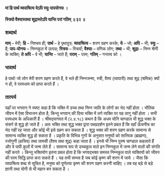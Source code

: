 #### मां हि पार्थ व्यपाश्रित्य येऽपि स्युः पापयोनयः ।
#### स्त्रियो वैश्यास्तथा शूद्रास्तेऽपि यान्ति परां गतिम् ॥ ३२ ॥

### शब्दार्थ

**माम्** – मेरी; **हि** – निश्चय ही; **पार्थ** – हे पृथापुत्र; **व्यपाश्रित्य** – शरण ग्रहण करके; **ये** – जो; **अपि** – भी; **स्युः** – हैं; **पाप-योनयः** – निम्नकुल में उत्पन्न; **स्त्रियः** – स्त्रियाँ; **वैश्याः** – वणिक लोग; **तथा** – भी; **शूद्राः** – निम्न श्रेणी के व्यक्ति; **ते अपि** – वे भी; **यान्ति** – जाते हैं; **पराम्** – परम; **गतिम्** – गन्तव्य को ।

### भावार्थ

हे पार्थ! जो लोग मेरी शरण ग्रहण करते हैं, वे भले ही निम्नजन्मा, स्त्री, वैश्य (व्यापारी) तथा शूद्र (श्रमिक) क्यों न हों, वे परमधाम को प्राप्त करते हैं ।

### तात्पर्य

यहाँ पर भगवान् ने स्पष्ट कहा है कि भक्ति में उच्च तथा निम्न जाति के लोगों का भेद नहीं होता । भौतिक जीवन में ऐसा विभाजन होता है, किन्तु भगवान् की दिव्य भक्ति में लगे व्यक्ति पर यह लागू नहीं होता । सभी परमधाम के अधिकारी हैं । श्रीमद्भागवत में (२.४.१८) कथन है कि अधम योनि चाण्डाल भी शुद्ध भक्त के संसर्ग से शुद्ध हो जाते हैं । अतः भक्ति तथा शुद्ध भक्त द्वारा पथप्रदर्शन इतने प्रबल हैं कि वहाँ ऊँचनीच का भेद नहीं रह जाता और कोई भी इसे ग्रहण कर सकता है । शुद्ध भक्त की शरण ग्रहण करके सामान्य से सामान्य व्यक्ति शुद्ध हो सकता है । प्रकृति के विभिन्न गुणों के अनुसार मनुष्यों को सात्त्विक (ब्राह्मण), रजोगुणी (क्षत्रिय) तथा तामसी (वैश्य तथा शूद्र) कहा जाता है । इनसे भी निम्न पुरुष चाण्डाल कहलाते हैं और वे पापी कुलों में जन्म लेते हैं । सामान्य रूप से उच्चकुल वाले इन निम्नकुल में जन्म लेने वालों की संगति नहीं करते । किन्तु भक्तियोग इतना प्रबल होता है कि भगवद्भक्त समस्त निम्नकुल वाले व्यक्तियों को जीवन की परम सिद्धि प्राप्त करा सकते हैं । यह तभी सम्भव है जब कोई कृष्ण की शरण में जाये । जैसा कि व्यपाश्रित्य शब्द से सूचित है, मनुष्य को पूर्णतया कृष्ण की शरण ग्रहण करनी चाहिए । तब वह बड़े से बड़े ज्ञानी तथा योगी से भी महान बन सकता है ।